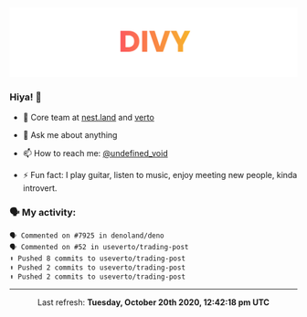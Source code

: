 
![](https://github.com/divy-work/divy-work/raw/master/assets/divy.png)

### Hiya! 👋

- 🔭 Core team at [nest.land](https://github.com/nestdotland/nest.land) and [verto](https://github.com/useverto/verto)

- 💬 Ask me about anything

- 📫 How to reach me: [@undefined_void](https://instagram.com/divy.exe)

- ⚡ Fun fact: I play guitar, listen to music, enjoy meeting new people, kinda introvert.

### 🗣 My activity:

```
🗣 Commented on #7925 in denoland/deno
🗣 Commented on #52 in useverto/trading-post
⬆️ Pushed 8 commits to useverto/trading-post
⬆️ Pushed 2 commits to useverto/trading-post
⬆️ Pushed 2 commits to useverto/trading-post
```

------------
<p align="center">Last refresh: <b>Tuesday, October 20th 2020, 12:42:18 pm UTC</b></p>
